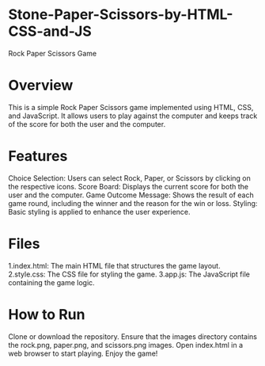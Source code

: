 # Stone-Paper-Scissors-by-HTML-CSS-and-JS
Rock Paper Scissors Game
# Overview
This is a simple Rock Paper Scissors game implemented using HTML, CSS, and JavaScript. It allows users to play against the computer and keeps track of the score for both the user and the computer.

# Features
Choice Selection: Users can select Rock, Paper, or Scissors by clicking on the respective icons.
Score Board: Displays the current score for both the user and the computer.
Game Outcome Message: Shows the result of each game round, including the winner and the reason for the win or loss.
Styling: Basic styling is applied to enhance the user experience.

# Files
1.index.html: The main HTML file that structures the game layout.
2.style.css: The CSS file for styling the game.
3.app.js: The JavaScript file containing the game logic.

# How to Run
Clone or download the repository.
Ensure that the images directory contains the rock.png, paper.png, and scissors.png images.
Open index.html in a web browser to start playing.
Enjoy the game!
